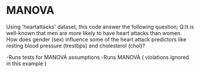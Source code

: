 # MANOVA
Using 'heartattacks' dataset, this code answer the following question;
Q:It is well-known that men are more likely to have heart attacks than women. How does gender (sex) influence some of the heart attack predictors like resting blood pressure (trestbps) and cholesterol (chol)?

-Runs tests for MANOVA assumptions
-Runs MANOVA ( violations ignored in this example ) 
